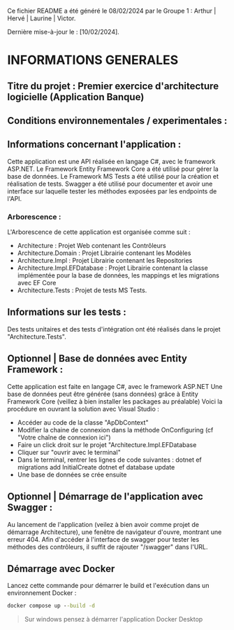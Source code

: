 Ce fichier README a été généré le 08/02/2024 par le Groupe 1 : Arthur | Hervé | Laurine | Victor.

Dernière mise-à-jour le : [10/02/2024].

# INFORMATIONS GENERALES

## Titre du projet : Premier exercice d'architecture logicielle (Application Banque)

## Conditions environnementales / experimentales : 

## Informations concernant l'application :

Cette application est une API réalisée en langage C#, avec le framework ASP.NET.
Le Framework Entity Framework Core a été utilisé pour gérer la base de données.
Le Framework MS Tests a été utilisé pour la création et réalisation de tests.
Swagger a été utilisé pour documenter et avoir une interface sur laquelle tester les méthodes exposées par les endpoints de l'API. 

### Arborescence : 

L'Arborescence de cette application est organisée comme suit : 

- Architecture : Projet Web contenant les Contrôleurs
- Architecture.Domain : Projet Librairie contenant les Modèles
- Architecture.Impl : Projet Librairie contenant les Repositories
- Architecture.Impl.EFDatabase : Projet Librairie contenant la classe implémentée pour la base de données, les mappings et les migrations avec EF Core
- Architecture.Tests : Projet de tests MS Tests. 

## Informations sur les tests :

Des tests unitaires et des tests d'intégration ont été réalisés dans le projet "Architecture.Tests".

## Optionnel | Base de données avec Entity Framework :

Cette application est faite en langage C#, avec le framework ASP.NET
Une base de données peut être générée (sans données) grâce à Entity Framework Core (veillez à bien installer les packages au préalable)
Voici la procédure en ouvrant la solution avec Visual Studio : 
- Accéder au code de la classe "ApDbContext"
- Modifier la chaine de connexion dans la méthode OnConfiguring (cf "Votre chaîne de connexion ici")
- Faire un click droit sur le projet "Architecture.Impl.EFDatabase
- Cliquer sur "ouvrir avec le terminal"
- Dans le terminal, rentrer les lignes de code suivantes : 
    dotnet ef migrations add InitialCreate
    dotnet ef database update
- Une base de données se crée ensuite

## Optionnel | Démarrage de l'application avec Swagger :

Au lancement de l'application (veilez à bien avoir comme projet de démarrage Architecture), une fenêtre de navigateur d'ouvre, montrant une erreur 404. 
Afin d'accéder à l'interface de swagger pour tester les méthodes des contrôleurs, il suffit de rajouter "/swagger" dans l'URL. 

## Démarrage avec Docker

Lancez cette commande pour démarrer le build et l'exécution dans un environnement Docker : 

```cmd
docker compose up --build -d
```
>Sur windows pensez à démarrer l'application Docker Desktop
